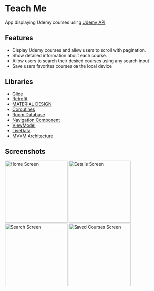 # Teach Me

App displaying Udemy courses using [Udemy API](https://www.udemy.com/developers/affiliate/).

## Features

- Display Udemy courses and allow users to scroll with pagination.
- Show detailed information about each course.
- Allow users to search their desired courses using any search input
- Save users favorites courses on the local device

## Libraries

- [Glide](https://github.com/bumptech/glide)
- [Retrofit](https://square.github.io/retrofit/)
- [MATERIAL DESIGN](https://material.io/components)
- [Coroutines](https://kotlinlang.org/docs/coroutines-overview.html)
- [Room Database](https://developer.android.com/training/data-storage/room)
- [Navigation Component](https://developer.android.com/guide/navigation)
- [ViewModel](https://developer.android.com/topic/libraries/architecture/viewmodel)
- [LiveData](https://developer.android.com/topic/libraries/architecture/livedata)
- [MVVM Architecture](https://en.wikipedia.org/wiki/Model%E2%80%93view%E2%80%93viewmodel)

## Screenshots

<img src="screenshots/Screenshot_1" alt="Home Screen" width="200"/> <img src="screenshots/Screenshot_2" alt="Details Screen" width="200"/> 
<img src="screenshots/Screenshot_3" alt="Search Screen" width="200"/> <img src="screenshots/Screenshot_4" alt="Saved Courses Screen" width="200"/>


